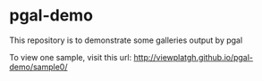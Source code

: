 pgal-demo
=========

This repository is to demonstrate some galleries output by pgal

To view one sample, visit this url: http://viewplatgh.github.io/pgal-demo/sample0/

